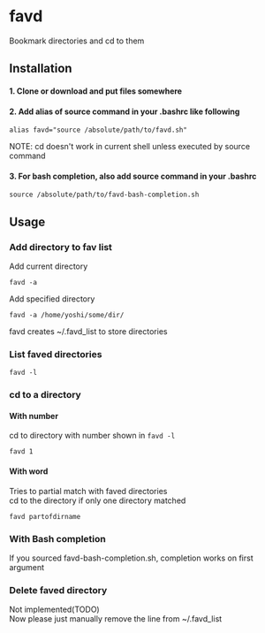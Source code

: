 # favd
Bookmark directories and cd to them

## Installation
#### 1. Clone or download and put files somewhere  
#### 2. Add alias of source command in your .bashrc like following  
```
alias favd="source /absolute/path/to/favd.sh"
```
NOTE: cd doesn't work in current shell unless executed by source command  
  
#### 3. For bash completion, also add source command in your .bashrc
```
source /absolute/path/to/favd-bash-completion.sh
```

## Usage

### Add directory to fav list
Add current directory
```
favd -a
```
Add specified directory
```
favd -a /home/yoshi/some/dir/
```
favd creates ~/.favd_list to store directories

### List faved directories
```
favd -l
```

### cd to a directory
#### With number
cd to directory with number shown in `favd -l`
```
favd 1
```
#### With word
Tries to partial match with faved directories  
cd to the directory if only one directory matched
```
favd partofdirname
```
### With Bash completion
If you sourced favd-bash-completion.sh, completion works on first argument

### Delete faved directory
Not implemented(TODO)  
Now please just manually remove the line from ~/.favd_list
